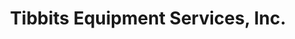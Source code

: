 ---
title: "Tibbits Equipment Services, Inc."
url: /barre/tibbits-equipment-services-inc/
shop: shop
---